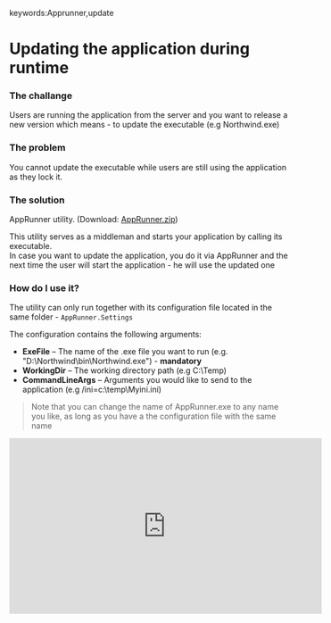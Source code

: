﻿keywords:Apprunner,update

# Updating the application during runtime

### The challange

Users are running the application from the server and you want to release a new version which means - to update the executable (e.g Northwind.exe)

### The problem

You cannot update the executable while users are still using the application as they lock it.

### The solution

AppRunner utility. (Download: [AppRunner.zip](AppRunner.zip))

This utility serves as a middleman and starts your application by calling its executable.  
In case you want to update the application, you do it via AppRunner and the next time the user will start the application - he will use the updated one

### How do I use it?
The utility can only run together with its configuration file located in the same folder - `AppRunner.Settings`

The configuration contains the following arguments:


- **ExeFile** – The name of the .exe file you want to run (e.g. "D:\Northwind\bin\Northwind.exe") - **mandatory**
- **WorkingDir** – The working directory path (e.g C:\Temp)
- **CommandLineArgs** – Arguments you would like to send to the application (e.g /ini=c:\temp\Myini.ini)

> Note that you can change the name of AppRunner.exe to any name you like, as long as you have a the configuration file with the same name


<iframe width="560" height="315" src="https://www.youtube.com/embed/ua-xCdzgtys" frameborder="0" allow="autoplay; encrypted-media" allowfullscreen></iframe>



